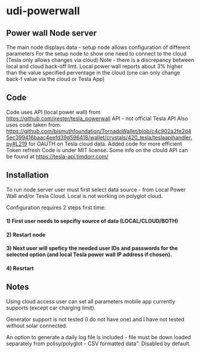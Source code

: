 # udi-powerwall
## Power wall Node server
The main node displays data - setup node allows configuration of different parameters
For the setup node to show one need to connect to the cloud (Tesla only allows changes via cloud)
Note - there is a discrepancy between local and cloud back-off limt.  Local power wall reports about 3% higher than the value specified perventage in the cloud (one can only change back-f value via the cloud or Tesla App)

## Code
Code uses API (local power wall) from https://github.com/jrester/tesla_powerwall API - not official Tesla API 
Also uses code taken from: https://github.com/bismuthfoundation/TornadoWallet/blob/c4c902a2fe2d45ec399416baac4eefd39d596418/wallet/crystals/420_tesla/teslaapihandler.py#L219 for OAUTH on Tesla cloud data.  Added code for more efficient Token refresh
Code is under MIT license.
Some info on the clould API can be found at https://tesla-api.timdorr.com/

## Installation
To run node server user must first select data source - from Local Power Wall and/or Tesla Cloud.   Local is not working on polyglot cloud.  
 
Configuration requires 2 steps first time:
#### 1) First user needs to sepcifiy source of data (LOCAL/CLOUD/BOTH) 
#### 2) Restart node
#### 3) Next user will speficy the needed user IDs and passwords for the selected option  (and local Tesla power wall IP address if chosen).  
#### 4) Resrtart
## Notes 
Using cloud access user can set all parameters mobile app currently supports (except car charging limit).

Generator support is not tested (I do not have one) and I have not tested without solar connected.

An option to generate a daily log file is included - file must be down loaded separately from polisy/polyglot - CSV formatted data".  Disabled by default.